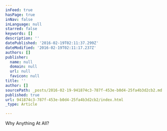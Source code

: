 ```yaml
---
inFeed: true
hasPage: true
inNav: false
inLanguage: null
starred: false
keywords: []
description: ''
datePublished: '2016-02-19T02:11:37.299Z'
dateModified: '2016-02-19T02:11:17.237Z'
authors: []
publisher:
  name: null
  domain: null
  url: null
  favicon: null
title: ''
author: []
sourcePath: _posts/2016-02-19-941874c3-787f-453e-b0d4-25fa4b3d2cb2.md
published: true
url: 941874c3-787f-453e-b0d4-25fa4b3d2cb2/index.html
_type: Article

---
```

Why Anything At All?
